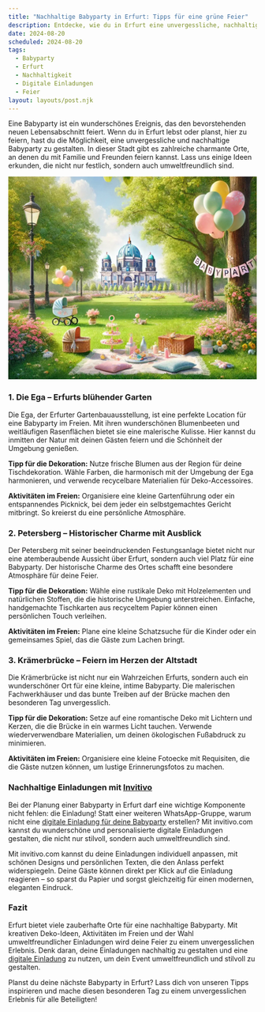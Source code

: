 ```yaml
---
title: "Nachhaltige Babyparty in Erfurt: Tipps für eine grüne Feier"
description: Entdecke, wie du in Erfurt eine unvergessliche, nachhaltige Babyparty planst, mit kreativen Ideen und persönlichen, digitalen Einladungen von invitivo.com.
date: 2024-08-20
scheduled: 2024-08-20
tags:
  - Babyparty
  - Erfurt
  - Nachhaltigkeit
  - Digitale Einladungen
  - Feier
layout: layouts/post.njk
---
```


Eine Babyparty ist ein wunderschönes Ereignis, das den bevorstehenden neuen Lebensabschnitt feiert. Wenn du in Erfurt lebst oder planst, hier zu feiern, hast du die Möglichkeit, eine unvergessliche und nachhaltige Babyparty zu gestalten. In dieser Stadt gibt es zahlreiche charmante Orte, an denen du mit Familie und Freunden feiern kannst. Lass uns einige Ideen erkunden, die nicht nur festlich, sondern auch umweltfreundlich sind.

![Babyparty im Park](/img/picnic-park.webp)

### 1. **Die Ega – Erfurts blühender Garten**

Die Ega, der Erfurter Gartenbauausstellung, ist eine perfekte Location für eine Babyparty im Freien. Mit ihren wunderschönen Blumenbeeten und weitläufigen Rasenflächen bietet sie eine malerische Kulisse. Hier kannst du inmitten der Natur mit deinen Gästen feiern und die Schönheit der Umgebung genießen.

**Tipp für die Dekoration:** Nutze frische Blumen aus der Region für deine Tischdekoration. Wähle Farben, die harmonisch mit der Umgebung der Ega harmonieren, und verwende recycelbare Materialien für Deko-Accessoires.

**Aktivitäten im Freien:** Organisiere eine kleine Gartenführung oder ein entspannendes Picknick, bei dem jeder ein selbstgemachtes Gericht mitbringt. So kreierst du eine persönliche Atmosphäre.

### 2. **Petersberg – Historischer Charme mit Ausblick**

Der Petersberg mit seiner beeindruckenden Festungsanlage bietet nicht nur eine atemberaubende Aussicht über Erfurt, sondern auch viel Platz für eine Babyparty. Der historische Charme des Ortes schafft eine besondere Atmosphäre für deine Feier.

**Tipp für die Dekoration:** Wähle eine rustikale Deko mit Holzelementen und natürlichen Stoffen, die die historische Umgebung unterstreichen. Einfache, handgemachte Tischkarten aus recyceltem Papier können einen persönlichen Touch verleihen.

**Aktivitäten im Freien:** Plane eine kleine Schatzsuche für die Kinder oder ein gemeinsames Spiel, das die Gäste zum Lachen bringt. 

### 3. **Krämerbrücke – Feiern im Herzen der Altstadt**

Die Krämerbrücke ist nicht nur ein Wahrzeichen Erfurts, sondern auch ein wunderschöner Ort für eine kleine, intime Babyparty. Die malerischen Fachwerkhäuser und das bunte Treiben auf der Brücke machen den besonderen Tag unvergesslich.

**Tipp für die Dekoration:** Setze auf eine romantische Deko mit Lichtern und Kerzen, die die Brücke in ein warmes Licht tauchen. Verwende wiederverwendbare Materialien, um deinen ökologischen Fußabdruck zu minimieren.

**Aktivitäten im Freien:** Organisiere eine kleine Fotoecke mit Requisiten, die die Gäste nutzen können, um lustige Erinnerungsfotos zu machen.

### **Nachhaltige Einladungen mit [Invitivo](https://invitivo.com/create)**

Bei der Planung einer Babyparty in Erfurt darf eine wichtige Komponente nicht fehlen: die Einladung! Statt einer weiteren WhatsApp-Gruppe, warum nicht eine [digitale Einladung für deine Babyparty](https://invitivo.com/) erstellen? Mit invitivo.com kannst du wunderschöne und personalisierte digitale Einladungen gestalten, die nicht nur stilvoll, sondern auch umweltfreundlich sind.

Mit invitivo.com kannst du deine Einladungen individuell anpassen, mit schönen Designs und persönlichen Texten, die den Anlass perfekt widerspiegeln. Deine Gäste können direkt per Klick auf die Einladung reagieren – so sparst du Papier und sorgst gleichzeitig für einen modernen, eleganten Eindruck.

### **Fazit**

Erfurt bietet viele zauberhafte Orte für eine nachhaltige Babyparty. Mit kreativen Deko-Ideen, Aktivitäten im Freien und der Wahl umweltfreundlicher Einladungen wird deine Feier zu einem unvergesslichen Erlebnis. Denk daran, deine Einladungen nachhaltig zu gestalten und eine [digitale Einladung](https://invitivo.com) zu nutzen, um dein Event umweltfreundlich und stilvoll zu gestalten.

Planst du deine nächste Babyparty in Erfurt? Lass dich von unseren Tipps inspirieren und mache diesen besonderen Tag zu einem unvergesslichen Erlebnis für alle Beteiligten!
